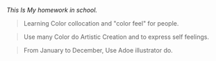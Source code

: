 *This Is My homework in school.*

>Learning Color collocation and "color feel" for people.

>Use many Color do Artistic Creation and  to express self feelings.

>From January to December, Use Adoe illustrator do.
